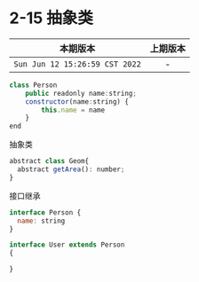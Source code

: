 # 2-15 抽象类 

|本期版本|上期版本
|:---:|:---:
`Sun Jun 12 15:26:59 CST 2022` | -


```js
class Person
	public readonly name:string;
	constructor(name:string) {
		this.name = name
	}
end
```

抽象类

```js
abstract class Geom{
  abstract getArea(): number;
}
```

接口继承

```js
interface Person {
  name: string
}

interface User extends Person
{

}
``` 